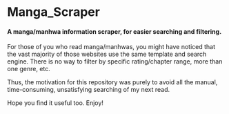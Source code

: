 # Manga_Scraper
#### A manga/manhwa information scraper, for easier searching and filtering.

For those of you who read manga/manhwas, you might have noticed that the vast majority of those websites use the same template and search engine. There is no way to filter by specific rating/chapter range, more than one genre, etc. 

Thus, the motivation for this repository was purely to avoid all the manual, time-consuming, unsatisfying searching of my next read. 

Hope you find it useful too. Enjoy!
